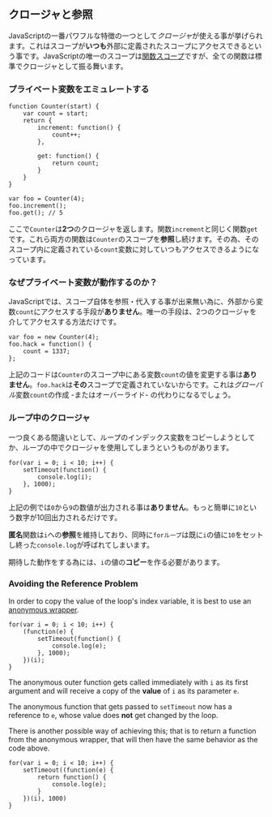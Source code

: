 ## クロージャと参照

JavaScriptの一番パワフルな特徴の一つとして*クロージャ*が使える事が挙げられます。これはスコープが**いつも**外部に定義されたスコープにアクセスできるという事です。JavaScriptの唯一のスコープは[関数スコープ](#function.scopes)ですが、全ての関数は標準でクロージャとして振る舞います。

### プライベート変数をエミュレートする

    function Counter(start) {
        var count = start;
        return {
            increment: function() {
                count++;
            },

            get: function() {
                return count;
            }
        }
    }

    var foo = Counter(4);
    foo.increment();
    foo.get(); // 5

ここで`Counter`は**2つ**のクロージャを返します。関数`increment`と同じく関数`get`です。これら両方の関数は`Counter`のスコープを**参照**し続けます。その為、そのスコープ内に定義されている`count`変数に対していつもアクセスできるようになっています。

### なぜプライベート変数が動作するのか？

JavaScriptでは、スコープ自体を参照・代入する事が出来無い為に、外部から変数`count`にアクセスする手段が**ありません**。唯一の手段は、2つのクロージャを介してアクセスする方法だけです。

    var foo = new Counter(4);
    foo.hack = function() {
        count = 1337;
    };

上記のコードは`Counter`のスコープ中にある変数`count`の値を変更する事は**ありません**。`foo.hack`は**その**スコープで定義されていないからです。これは*グローバル*変数`count`の作成 -またはオーバーライド- の代わりになるでしょう。

### ループ中のクロージャ

一つ良くある間違いとして、ループのインデックス変数をコピーしようとしてか、ループの中でクロージャを使用してしまうというものがあります。

    for(var i = 0; i < 10; i++) {
        setTimeout(function() {
            console.log(i);
        }, 1000);
    }

上記の例では`0`から`9`の数値が出力される事は**ありません**。もっと簡単に`10`という数字が10回出力されるだけです。

**匿名**関数は`i`への**参照**を維持しており、同時に`forループ`は既に`i`の値に`10`をセットし終った`console.log`が呼ばれてしまいます。

期待した動作をする為には、`i`の値の**コピー**を作る必要があります。

### Avoiding the Reference Problem

In order to copy the value of the loop's index variable, it is best to use an 
[anonymous wrapper](#function.scopes).

    for(var i = 0; i < 10; i++) {
        (function(e) {
            setTimeout(function() {
                console.log(e);  
            }, 1000);
        })(i);
    }

The anonymous outer function gets called immediately with `i` as its first 
argument and will receive a copy of the **value** of `i` as its parameter `e`.

The anonymous function that gets passed to `setTimeout` now has a reference to 
`e`, whose value does **not** get changed by the loop.

There is another possible way of achieving this; that is to return a function 
from the anonymous wrapper, that will then have the same behavior as the code 
above.

    for(var i = 0; i < 10; i++) {
        setTimeout((function(e) {
            return function() {
                console.log(e);
            }
        })(i), 1000)
    }


